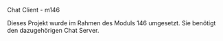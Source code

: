 Chat Client - m146

Dieses Projekt wurde im Rahmen des Moduls 146 umgesetzt. Sie benötigt den dazugehörigen Chat Server.

